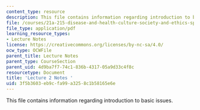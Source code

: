 ```yaml
---
content_type: resource
description: This file contains information regarding introduction to basic issues.
file: /courses/21a-215-disease-and-health-culture-society-and-ethics-spring-2012/3f5b3603eb9cfa99a3258c1b58165e6e_MIT21A_215S12_lecture_02.pdf
file_type: application/pdf
learning_resource_types:
- Lecture Notes
license: https://creativecommons.org/licenses/by-nc-sa/4.0/
ocw_type: OCWFile
parent_title: Lecture Notes
parent_type: CourseSection
parent_uid: 4d9ba7f7-74c1-836b-4317-05a9d33c4f8c
resourcetype: Document
title: 'Lecture 2 Notes '
uid: 3f5b3603-eb9c-fa99-a325-8c1b58165e6e
---
```

This file contains information regarding introduction to basic issues.